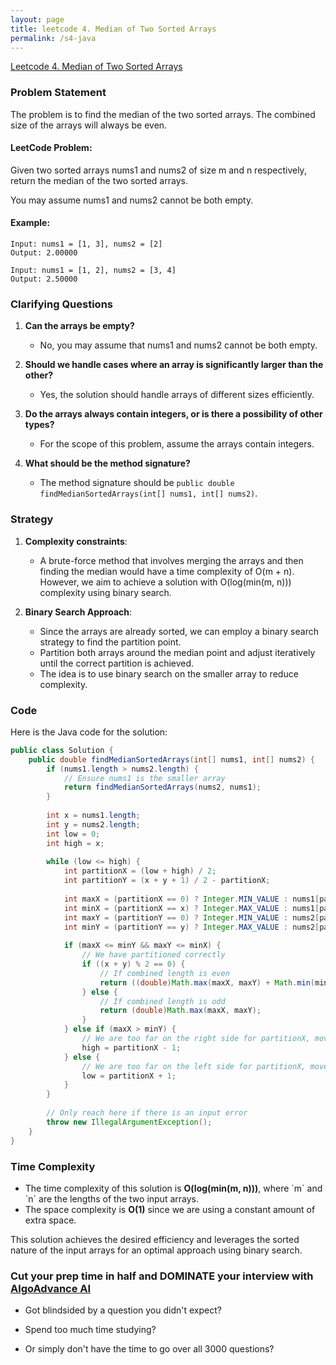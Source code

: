 ```yaml
---
layout: page
title: leetcode 4. Median of Two Sorted Arrays
permalink: /s4-java
---
```

[Leetcode 4. Median of Two Sorted Arrays](https://algoadvance.github.io/algoadvance/l4)
### Problem Statement

The problem is to find the median of the two sorted arrays. The combined size of the arrays will always be even.

#### LeetCode Problem:
Given two sorted arrays nums1 and nums2 of size m and n respectively, return the median of the two sorted arrays.

You may assume nums1 and nums2 cannot be both empty.

#### Example:
```
Input: nums1 = [1, 3], nums2 = [2]
Output: 2.00000

Input: nums1 = [1, 2], nums2 = [3, 4]
Output: 2.50000
```

### Clarifying Questions

1. **Can the arrays be empty?**
   - No, you may assume that nums1 and nums2 cannot be both empty.

2. **Should we handle cases where an array is significantly larger than the other?**
   - Yes, the solution should handle arrays of different sizes efficiently.

3. **Do the arrays always contain integers, or is there a possibility of other types?**
   - For the scope of this problem, assume the arrays contain integers.

4. **What should be the method signature?**
   - The method signature should be `public double findMedianSortedArrays(int[] nums1, int[] nums2)`.

### Strategy

1. **Complexity constraints**:
   - A brute-force method that involves merging the arrays and then finding the median would have a time complexity of O(m + n). However, we aim to achieve a solution with O(log(min(m, n))) complexity using binary search.

2. **Binary Search Approach**:
   - Since the arrays are already sorted, we can employ a binary search strategy to find the partition point.
   - Partition both arrays around the median point and adjust iteratively until the correct partition is achieved.
   - The idea is to use binary search on the smaller array to reduce complexity.

### Code

Here is the Java code for the solution:

```java
public class Solution {
    public double findMedianSortedArrays(int[] nums1, int[] nums2) {
        if (nums1.length > nums2.length) {
            // Ensure nums1 is the smaller array
            return findMedianSortedArrays(nums2, nums1);
        }
        
        int x = nums1.length;
        int y = nums2.length;
        int low = 0;
        int high = x;
        
        while (low <= high) {
            int partitionX = (low + high) / 2;
            int partitionY = (x + y + 1) / 2 - partitionX;
            
            int maxX = (partitionX == 0) ? Integer.MIN_VALUE : nums1[partitionX - 1];
            int minX = (partitionX == x) ? Integer.MAX_VALUE : nums1[partitionX];
            int maxY = (partitionY == 0) ? Integer.MIN_VALUE : nums2[partitionY - 1];
            int minY = (partitionY == y) ? Integer.MAX_VALUE : nums2[partitionY];
            
            if (maxX <= minY && maxY <= minX) {
                // We have partitioned correctly
                if ((x + y) % 2 == 0) {
                    // If combined length is even
                    return ((double)Math.max(maxX, maxY) + Math.min(minX, minY)) / 2;
                } else {
                    // If combined length is odd
                    return (double)Math.max(maxX, maxY);
                }
            } else if (maxX > minY) {
                // We are too far on the right side for partitionX, move left
                high = partitionX - 1;
            } else {
                // We are too far on the left side for partitionX, move right
                low = partitionX + 1;
            }
        }
        
        // Only reach here if there is an input error
        throw new IllegalArgumentException();
    }
}
```

### Time Complexity

- The time complexity of this solution is **O(log(min(m, n)))**, where \`m\` and \`n\` are the lengths of the two input arrays.
- The space complexity is **O(1)** since we are using a constant amount of extra space.

This solution achieves the desired efficiency and leverages the sorted nature of the input arrays for an optimal approach using binary search.


### Cut your prep time in half and DOMINATE your interview with [AlgoAdvance AI](https://algoAdvance.com)

- Got blindsided by a question you didn't expect?

- Spend too much time studying?

- Or simply don't have the time to go over all 3000 questions?

